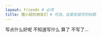```yaml
---
layout: friends # 必须
title: 猪小屁的朋友们 # 可选，这是友链页的标题
---
```

写点什么好呢
不知道写什么
算了
不写了...
<!--这里写友链上方的内容。 -->
<!-- more -->
<!-- 这里可以写友链页面下方的文字备注，例如自己的友链规范、示例等。-->
